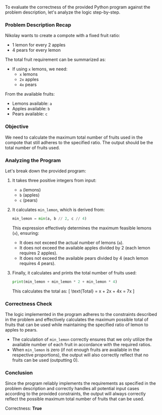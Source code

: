 To evaluate the correctness of the provided Python program against the problem description, let's analyze the logic step-by-step.

### Problem Description Recap
Nikolay wants to create a compote with a fixed fruit ratio:
- 1 lemon for every 2 apples
- 4 pears for every lemon

The total fruit requirement can be summarized as:
- If using `x` lemons, we need:
  - `x` lemons
  - `2x` apples
  - `4x` pears

From the available fruits:
- Lemons available: `a`
- Apples available: `b`
- Pears available: `c`

### Objective
We need to calculate the maximum total number of fruits used in the compote that still adheres to the specified ratio. The output should be the total number of fruits used.

### Analyzing the Program
Let's break down the provided program:

1. It takes three positive integers from input:
   - `a` (lemons)
   - `b` (apples)
   - `c` (pears)

2. It calculates `min_lemon`, which is derived from:
   ```python
   min_lemon = min(a, b // 2, c // 4)
   ```
   This expression effectively determines the maximum feasible lemons (`x`), ensuring:
   - It does not exceed the actual number of lemons (`a`).
   - It does not exceed the available apples divided by 2 (each lemon requires 2 apples).
   - It does not exceed the available pears divided by 4 (each lemon requires 4 pears).

3. Finally, it calculates and prints the total number of fruits used:
   ```python
   print(min_lemon + min_lemon * 2 + min_lemon * 4)
   ```
   This calculates the total as:
   \[
   \text{Total} = x + 2x + 4x = 7x
   \]

### Correctness Check
The logic implemented in the program adheres to the constraints described in the problem and effectively calculates the maximum possible total of fruits that can be used while maintaining the specified ratio of lemon to apples to pears.

- The calculation of `min_lemon` correctly ensures that we only utilize the available number of each fruit in accordance with the required ratios.
- When `min_lemon` is zero (if not enough fruits are available in the respective proportions), the output will also correctly reflect that no fruits can be used (outputting 0).

### Conclusion
Since the program reliably implements the requirements as specified in the problem description and correctly handles all potential input cases according to the provided constraints, the output will always correctly reflect the possible maximum total number of fruits that can be used.

Correctness: **True**